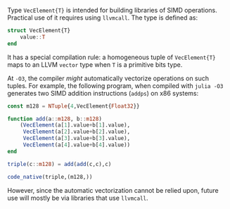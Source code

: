 Type `VecElement{T}` is intended for building libraries of SIMD operations. Practical use of it requires using `llvmcall`. The type is defined as:


```julia
struct VecElement{T}
    value::T
end
```
It has a special compilation rule: a homogeneous tuple of `VecElement{T}` maps to an LLVM `vector` type when `T` is a primitive bits type.

At `-O3`, the compiler *might* automatically vectorize operations on such tuples. For example, the following program, when compiled with `julia -O3` generates two SIMD addition instructions (`addps`) on x86 systems:


```julia
const m128 = NTuple{4,VecElement{Float32}}

function add(a::m128, b::m128)
    (VecElement(a[1].value+b[1].value),
     VecElement(a[2].value+b[2].value),
     VecElement(a[3].value+b[3].value),
     VecElement(a[4].value+b[4].value))
end

triple(c::m128) = add(add(c,c),c)

code_native(triple,(m128,))
```
However, since the automatic vectorization cannot be relied upon, future use will mostly be via libraries that use `llvmcall`.





